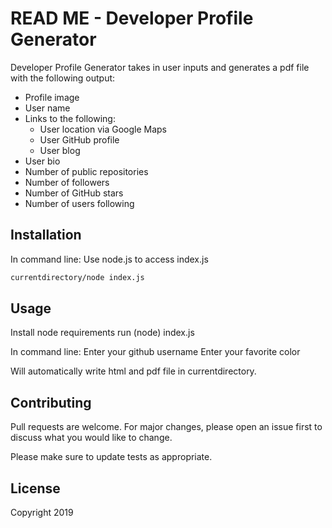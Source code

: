 # READ ME - Developer Profile Generator

Developer Profile Generator takes in user inputs and generates a pdf file with the following output:

* Profile image
* User name
* Links to the following:
  * User location via Google Maps
  * User GitHub profile
  * User blog
* User bio
* Number of public repositories
* Number of followers
* Number of GitHub stars
* Number of users following

## Installation

In command line:
Use node.js to access index.js

```bash
currentdirectory/node index.js
```

## Usage

Install node requirements
run (node) index.js

In command line:
Enter your github username
Enter your favorite color

Will automatically write html and pdf file in currentdirectory. 

## Contributing
Pull requests are welcome. For major changes, please open an issue first to discuss what you would like to change.

Please make sure to update tests as appropriate.

## License
Copyright 2019